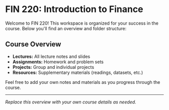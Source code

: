 # FIN 220: Introduction to Finance

Welcome to FIN 220! This workspace is organized for your success in the course. Below you'll find an overview and folder structure:

## Course Overview
- **Lectures:** All lecture notes and slides
- **Assignments:** Homework and problem sets
- **Projects:** Group and individual projects
- **Resources:** Supplementary materials (readings, datasets, etc.)

Feel free to add your own notes and materials as you progress through the course.

---

*Replace this overview with your own course details as needed.*

